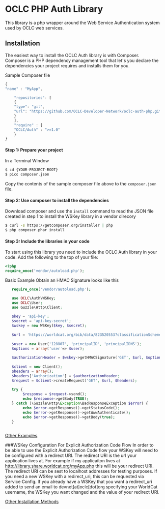 OCLC PHP Auth Library
=============
This library is a php wrapper around the Web Service Authentication system used by OCLC web services. 

## Installation

The easiest way to install the OCLC Auth library is with Composer. Composer is a PHP dependency management tool that let's you declare the dependencies your project requires and installs them for you.

Sample Composer file

```javascript
{
"name" : "MyApp",

	"repositories": [
	{
	"type": "git",
	"url": "https://github.com/OCLC-Developer-Network/oclc-auth-php.git"
	}
	],
	"require" : {
	"OCLC/Auth" : ">=1.0"
	}
}
```

#### Step 1: Prepare your project

In a Terminal Window

```bash
$ cd {YOUR-PROJECT-ROOT}
$ pico composer.json
```

Copy the contents of the sample composer file above to the `composer.json` file.

#### Step 2: Use composer to install the dependencies

Download composer and use the `install` command to read the JSON file created in step 1 to install the WSKey library in a vendor direcory

```bash
$ curl -s https://getcomposer.org/installer | php
$ php composer.phar install
```

#### Step 3: Include the libraries in your code
To start using this library you need to include the OCLC Auth library in your code. Add the following to the top of your file:
```php
<?php
require_once('vendor/autoload.php');
```

Basic Example Obtain an HMAC Signature looks like this
```php
   require_once('vendor/autoload.php');

   use OCLC\Auth\WSKey;
   use OCLC\User;
   use Guzzle\Http\Client;
   
   $key = 'api-key';
   $secret = 'api-key-secret';
   $wskey = new WSKey($key, $secret);
   
   $url = 'https://worldcat.org/bib/data/823520553?classificationScheme=LibraryOfCongress&holdingLibraryCode=MAIN';
   
   $user = new User('128807', 'principalID', 'principalIDNS');
   $options = array('user'=> $user);
   
   $authorizationHeader = $wskey->getHMACSignature('GET', $url, $options);
    
   $client = new Client();
   $headers = array();
   $headers['Authorization'] = $authorizationHeader;
   $request = $client->createRequest('GET', $url, $headers);
   
   try {
        $response = $request->send();
        echo $response->getBody(TRUE);
   } catch (\Guzzle\Http\Exception\BadResponseException $error) {
        echo $error->getResponse()->getStatusCode();
        echo $error->getResponse()->getWwwAuthenticate();
        echo $error->getResponse()->getBody(true);
   }
   
```

[Other Examples](https://github.com/OCLC-Developer-Network/oclc-auth-php/blob/master/docs/example.rst)

###WSKey Configuration For Explicit Authorization Code Flow
In order to be able to use the Explicit Authorization Code flow your WSKey will need to be configured with a redirect URI. The redirect URI is the url your application lives at.
For example if my applicaiton lives at http://library.share.worldcat.org/myApp.php this will be your redirect URI. The redirect URI can be sest to localhost addresses for testing purposes.
If you need a new WSKey with a redirect_uri, this can be requested via Service Config.
If you already have a WSKey that you want a redirect_uri added to send an email to devnet[at]oclc[dot]org specifying your WorldCat username, the WSKey you want changed and the value of your redirect URI.

[Other Installation Methods](https://github.com/OCLC-Developer-Network/oclc-auth-php/blob/master/docs/otherInstallMethods.rst)